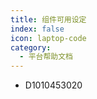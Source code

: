 ```yaml
---
title: 组件可用设定
index: false
icon: laptop-code
category:
  - 平台帮助文档
---
```

- D1010453020
<Catalog />
